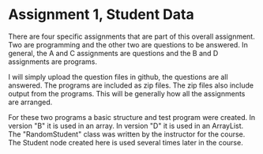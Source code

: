 #  Assignment 1, Student Data

There are four specific assignments that are part of this overall assignment.  Two are programming and the other two are questions to be answered.  In general, the A and C assignments are questions and the B and D assignments are programs.  

I will simply upload the question files in github, the questions are all answered.  The programs are included as zip files.  The zip files also include output from the programs.  This will be generally how all the assignments are arranged.

For these two programs a basic structure and test program were created.  In version "B" it is used in an array.  In version "D" it is used in an ArrayList.  The "RandomStudent" class was written by the instructor for the course.  The Student node created here is used several times later in the course.
